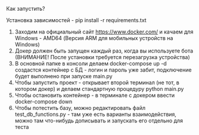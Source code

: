 Как запустить? 

Установка зависимостей - pip install -r requirements.txt

1. Заходим на официальный сайт https://www.docker.com/ и качаем для Windows - AMD64 (Версия ARM 
   для мобильных устройств на Windows)
2. Докер должен быть запущен каждый раз, когда вы используете бота (ВНИМАНИЕ! После установки 
   требуется перезагрузка устройства)
3. В основной папке в консоли делаем docker-compose up -d создастся контейнер с БД - логин и 
   пароль уже забит, подключение будет выполнено при запуске main.py
3. Чтобы запустить проект - открывает второй терминал (не тот, в котором докер) и делаем стандартную процедуру python main.py
4. Чтобы остановить контейнер - в терминале с докером ввести docker-compose down
5. Чтобы потестить базу, можно редактировать файл test_db_functions.py - там уже есть варианты взаимодействия, можно там что-нибудь дописывать и запускать его отдельно для теста
